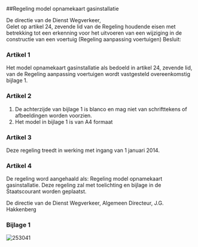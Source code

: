 <meta http-equiv='Content-Type' content='text/html; charset=utf-8' />

##Regeling model opnamekaart gasinstallatie

De directie van de Dienst Wegverkeer,  
Gelet op artikel 24, zevende lid van de Regeling houdende eisen met betrekking tot een erkenning voor het uitvoeren van een wijziging in de constructie van een voertuig (Regeling aanpassing voertuigen)
Besluit:    

### Artikel  1  

Het model opnamekaart gasinstallatie als bedoeld in artikel 24, zevende lid, van de Regeling aanpassing voertuigen wordt vastgesteld overeenkomstig bijlage 1. 

### Artikel  2  

1.  De achterzijde van bijlage 1 is blanco en mag niet van schrifttekens of afbeeldingen worden voorzien.   
2.  Het model in bijlage 1 is van A4 formaat  

### Artikel  3  

Deze regeling treedt in werking met ingang van 1 januari 2014. 

### Artikel  4  

De regeling word aangehaald als: Regeling model opnamekaart gasinstallatie. 
Deze regeling zal met toelichting en bijlage in de Staatscourant worden geplaatst.  

De directie van de Dienst Wegverkeer, 
Algemeen Directeur, 
J.G. Hakkenberg    

### Bijlage  1  

![253041](http://wetten.overheid.nl/Illustration/253041)

